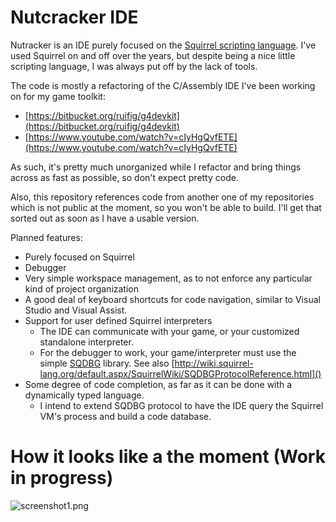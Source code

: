 # Nutcracker IDE #

Nutracker is an IDE purely focused on the [Squirrel scripting language](http://squirrel-lang.org).
I've used Squirrel on and off over the years, but despite being a nice little scripting language, I was always put off by the lack of tools.

The code is mostly a refactoring of the C/Assembly IDE I've been working on for my game toolkit:

* [https://bitbucket.org/ruifig/g4devkit](https://bitbucket.org/ruifig/g4devkit)
* [https://www.youtube.com/watch?v=cIyHgQvfETE](https://www.youtube.com/watch?v=cIyHgQvfETE)

As such, it's pretty much unorganized while I refactor and bring things across as fast as possible, so don't expect pretty code.

Also, this repository references code from another one of my repositories which is not public at the moment, so you won't be able to build.
I'll get that sorted out as soon as I have a usable version.

Planned features:

* Purely focused on Squirrel
* Debugger
* Very simple workspace management, as to not enforce any particular kind of project organization
* A good deal of keyboard shortcuts for code navigation, similar to Visual Studio and Visual Assist.
* Support for user defined Squirrel interpreters
    * The IDE can communicate with your game, or your customized standalone interpreter.
    * For the debugger to work, your game/interpreter must use the simple [SQDBG](http://wiki.squirrel-lang.org/default.aspx/SquirrelWiki/SQDBG.html) library. See also [http://wiki.squirrel-lang.org/default.aspx/SquirrelWiki/SQDBGProtocolReference.html]()
* Some degree of code completion, as far as it can be done with a dynamically typed language.
    * I intend to extend SQDBG protocol to have the IDE query the Squirrel VM's process and build a code database.

# How it looks like a the moment (Work in progress) #
![screenshot1.png](https://bitbucket.org/repo/jnoqe9/images/2250951370-screenshot1.png)